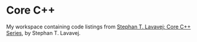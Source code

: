 # Core C++

My workspace containing code listings from [Stephan T. Lavavej: Core C++
Series](https://channel9.msdn.com/Series/C9-Lectures-Stephan-T-Lavavej-Core-C-),
by Stephan T. Lavavej. 
